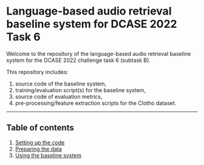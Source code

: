 # Language-based audio retrieval baseline system for DCASE 2022 Task 6

Welcome to the repository of the language-based audio retrieval baseline system for the DCASE 2022 challenge task 6 (subtask B).

This repository includes:

  1. source code of the baseline system,
  2. training/evaluation script(s) for the baseline system,
  3. source code of evaluation metrics,
  4. pre-processing/feature extraction scripts for the Clotho dataset.

----

## Table of contents

  1. [Setting up the code](#setting-up-the-code)
  2. [Preparing the data](#preparing-the-data)
  3. [Using the baseline system](#using-the-baseline-system)
